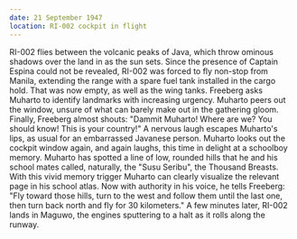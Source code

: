 ```yaml
---
date: 21 September 1947
location: RI-002 cockpit in flight
---
```


RI-002 flies between the volcanic peaks of Java, which throw ominous
shadows over the land in as the sun sets. Since the presence of Captain
Espina could not be revealed, RI-002 was forced to fly non-stop from
Manila, extending the range with a spare fuel tank installed in the
cargo hold. That was now empty, as well as the wing tanks. Freeberg asks
Muharto to identify landmarks with increasing urgency. Muharto peers out
the window, unsure of what can barely make out in the gathering gloom.
Finally, Freeberg almost shouts: "Dammit Muharto! Where are we? You
should know! This is your country!" A nervous laugh escapes Muharto's
lips, as usual for an embarrassed Javanese person. Muharto looks out the
cockpit window again, and again laughs, this time in delight at a
schoolboy memory. Muharto has spotted a line of low, rounded hills that
he and his school mates called, naturally, the "Susu Seribu", the
Thousand Breasts. With this vivid memory trigger Muharto can clearly
visualize the relevant page in his school atlas. Now with authority in
his voice, he tells Freeberg: "Fly toward those hills, turn to the west
and follow them until the last one, then turn back north and fly for 30
kilometers." A few minutes later, RI-002 lands in Maguwo, the engines
sputtering to a halt as it rolls along the runway.
